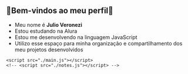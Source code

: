 ## 🔵Bem-vindos ao meu perfil🔵
- Meu nome é **Julio Veronezi**
- Estou estudando na Alura
- Estou me desenvolvendo na linguagem JavaScript
- Utilizo esse espaço para minha organização e compartilhamento dos meu projetos desenvolvidos

<!--
**Julioveronezi/Julioveronezi** is a ✨ _special_ ✨ repository because its `README.md` (this file) appears on your GitHub profile.

<!DOCTYPE html>
<html lang="en">

<head>
    <meta charset="UTF-8">
    <meta http-equiv="X-UA-Compatible" content="IE=edge">
    <meta name="viewport" content="width=device-width,  initial-scale=1.0">
    <link rel="preconnect" href="https://fonts.googleapis.com">
    <link rel="preconnect" href="https://fonts.gstatic.com" crossorigin>
    <link href="https://fonts.googleapis.com/css2?family=Space+Grotesk:wght@300;500&display=swap" rel="stylesheet">

    <link rel="stylesheet" href="./main.css">
    <title>Movie Api</title>
</head>
<body>
    <h1>Movie Search API</h1>
    <form action="">
        <input type="text" class="search-input" placeholder="search for movie...">
        <button>Search</button>
    </form>
    <div class="image-container">

    </div>
    


    <!-- <script src="https://cdn.jsdelivr.net/npm/axios@1.1.2/dist/axios.min.js"></script> -->
    <script src="./main.js"></script>
    <!-- <script src="./notes.js"></script> -->
</body>

</html>

